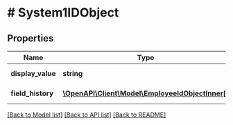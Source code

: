 # # System1IDObject

## Properties

Name | Type | Description | Notes
------------ | ------------- | ------------- | -------------
**display_value** | **string** | DisplayValue value | [optional]
**field_history** | [**\OpenAPI\Client\Model\EmployeeIdObjectInner[]**](EmployeeIdObjectInner.md) | FieldHistory array list | [optional]

[[Back to Model list]](../../README.md#models) [[Back to API list]](../../README.md#endpoints) [[Back to README]](../../README.md)
